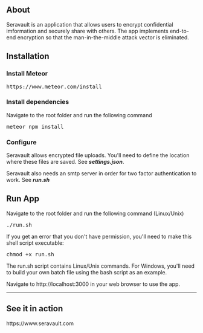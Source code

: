 
<h2>About</h2>
Seravault is an application that allows users to encrypt confidential imformation and securely share with others.  The app implements end-to-end encryption so that the man-in-the-middle attack vector is eliminated.


<h2>Installation</h2>
<h3>Install Meteor</h3>
<pre>https://www.meteor.com/install</pre>

<h3>Install dependencies</h3>
Navigate to the root folder and run the following command

<pre>
meteor npm install
</pre>

<h3>Configure</h3>
Seravault allows encrypted file uploads.  You'll need to define the location where these files are saved.  See <b><i>settings.json</i></b>.

Seravault also needs an smtp server in order for two factor authentication to work.  See <b><i>run.sh</i></b>

<h2>Run App</h2>
Navigate to the root folder and run the following command (Linux/Unix)
<pre>./run.sh</pre>
If you get an error that you don't have permission, you'll need to make this shell script executable:
<pre>chmod +x run.sh</pre>
The run.sh script contains Linux/Unix commands.  For Windows, you'll need to build your own batch file using the bash script as an example.

Navigate to http://localhost:3000 in your web browser to use the app.

-------------------------------
<h2>See it in action</h2>
https://www.seravault.com